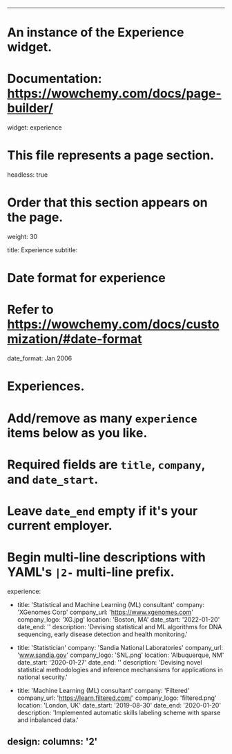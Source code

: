 
---
# An instance of the Experience widget.
# Documentation: https://wowchemy.com/docs/page-builder/
widget: experience

# This file represents a page section.
headless: true

# Order that this section appears on the page.
weight: 30

title: Experience
subtitle:

# Date format for experience
#   Refer to https://wowchemy.com/docs/customization/#date-format
date_format: Jan 2006

# Experiences.
#   Add/remove as many `experience` items below as you like.
#   Required fields are `title`, `company`, and `date_start`.
#   Leave `date_end` empty if it's your current employer.
#   Begin multi-line descriptions with YAML's `|2-` multi-line prefix.
experience:
  - title: 'Statistical and Machine Learning (ML) consultant' 
    company: 'XGenomes Corp'
    company_url: 'https://www.xgenomes.com'
    company_logo: 'XG.jpg'
    location: 'Boston, MA'
    date_start: '2022-01-20'
    date_end: ''
    description: 'Devising statistical and ML algorithms for DNA sequencing, early disease detection and health monitoring.' 
    
  - title: 'Statistician'
    company: 'Sandia National Laboratories'
    company_url: 'www.sandia.gov'
    company_logo: 'SNL.png'
    location: 'Albuquerque, NM'
    date_start: '2020-01-27'
    date_end: ''
    description: 'Devising novel statistical methodologies and inference mechansisms for applications in national security.'

  - title: 'Machine Learning (ML) consultant' 
    company: 'Filtered'
    company_url: 'https://learn.filtered.com/'
    company_logo: 'filtered.png'
    location: 'London, UK'
    date_start: '2019-08-30'
    date_end: '2020-01-20'
    description: 'Implemented automatic skills labeling scheme with sparse and inbalanced data.'

design:
  columns: '2'
---
